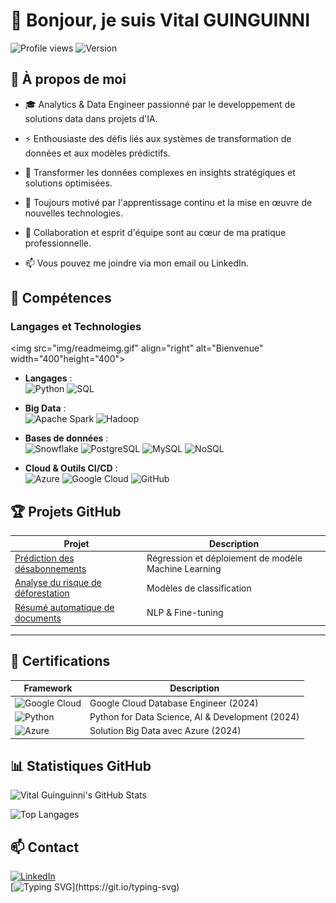 <!--![MasterHead](https://miro.medium.com/v2/resize:fit:679/0*tD5kEC2JYcKHH0zO.gif)-->

# 👋 Bonjour, je suis **Vital GUINGUINNI**

![Profile views](https://komarev.com/ghpvc/?username=vitalguinguinni)
![Version](https://img.shields.io/badge/version-1.0-green.svg)

<!--<p align="left"> <img src="https://github-profile-trophy.vercel.app/?username=mslouma88" alt="mslouma88" /> </p>
<p align="left"> <img src="https://komarev.com/ghpvc/?username=mslouma88&label=Profile%20views&color=0e75b6&style=flat" alt="mslouma88" /> </p>

<img src="https://media0.giphy.com/media/v1.Y2lkPTc5MGI3NjExbm9vOXNvN3p0bmp1OW9zdWNqdTlrMDkyc2p1cnZsYW1lazlqbzdwOSZlcD12MV9pbnRlcm5hbF9naWZfYnlfaWQmY3Q9Zw/M9kgjEsLG6LMbYC9dl/200.webp" alt="Bienvenue" width="400"height="300">

-->

<p align="right">
<h2>🌟 À propos de moi</h2>

- 🎓 Analytics & Data Engineer passionné par le developpement de solutions data dans projets d'IA.

- ⚡ Enthousiaste des défis liés aux systèmes de transformation de données et aux modèles prédictifs.  

- 🎯 Transformer les données complexes en insights stratégiques et solutions optimisées.

- 🚀 Toujours motivé par l'apprentissage continu et la mise en œuvre de nouvelles technologies.

- 🤝 Collaboration et esprit d'équipe sont au cœur de ma pratique professionnelle.

- 📫 Vous pouvez me joindre via mon email ou LinkedIn.

## 🔧 **Compétences**

### **Langages et Technologies**
  <img src="img/readmeimg.gif" align="right" alt="Bienvenue" width="400"height="400">

- **Langages** :  
  ![Python](https://img.shields.io/badge/Python-3776AB?style=for-the-badge&logo=python&logoColor=white) 
  ![SQL](https://img.shields.io/badge/SQL-4479A1?style=for-the-badge&logo=postgresql&logoColor=white)

- **Big Data** :  
  ![Apache Spark](https://img.shields.io/badge/Apache%20Spark-E25A1C?style=for-the-badge&logo=apache-spark&logoColor=white)
  ![Hadoop](https://img.shields.io/badge/Hadoop-66CCFF?style=for-the-badge&logo=apache-hadoop&logoColor=black)
  

- **Bases de données** :  
  ![Snowflake](https://img.shields.io/badge/Snowflake-0292D1?style=for-the-badge&logo=snowflake&logoColor=white)
  ![PostgreSQL](https://img.shields.io/badge/PostgreSQL-336791?style=for-the-badge&logo=postgresql&logoColor=white)
  ![MySQL](https://img.shields.io/badge/MySQL-4479A1?style=for-the-badge&logo=mysql&logoColor=white)
  ![NoSQL](https://img.shields.io/badge/NoSQL-E91E63?style=for-the-badge&logo=nosql&logoColor=white)

- **Cloud & Outils CI/CD** :  
  ![Azure](https://img.shields.io/badge/Microsoft%20Azure-0078D4?style=for-the-badge&logo=microsoft-azure&logoColor=white)
  ![Google Cloud](https://img.shields.io/badge/Google%20Cloud-4285F4?style=for-the-badge&logo=google-cloud&logoColor=white)
  ![GitHub](https://img.shields.io/badge/GitHub-181717?style=for-the-badge&logo=github&logoColor=white)


## 🏆 **Projets GitHub**

| **Projet**                               | **Description**                                    |
|------------------------------------------|---------------------------------------------------|
| [Prédiction des désabonnements](#)       | Régression et déploiement de modèle Machine Learning |
| [Analyse du risque de déforestation](#)  | Modèles de classification                        |
| [Résumé automatique de documents](#)     | NLP & Fine-tuning                                |

---

## 🥇 **Certifications**

| **Framework**                               | **Description**                                    |
|------------------------------------------|---------------------------------------------------|
| ![Google Cloud](https://img.icons8.com/color/48/000000/google-cloud.png)      | Google Cloud Database Engineer (2024) |
| ![Python](https://img.icons8.com/color/48/000000/python.png)  | Python for Data Science, AI & Development (2024) |
| ![Azure](https://img.icons8.com/color/48/000000/azure-1.png)     | Solution Big Data avec Azure (2024)              |

## 📊 **Statistiques GitHub**

![Vital Guinguinni's GitHub Stats](https://github-readme-stats.vercel.app/api?username=Dodji1&show_icons=true&theme=radical)

![Top Langages](https://github-readme-stats.vercel.app/api/top-langs/?username=Dodji1&layout=compact&theme=radical)

## 📫 **Contact**
[![LinkedIn](https://img.shields.io/badge/LinkedIn-0077B5?style=for-the-badge&logo=linkedin&logoColor=white)](https://linkedin.com/in/vital-guinguinni)  
[![Typing SVG](https://readme-typing-svg.demolab.com?font=Fira+Code&size=18&pause=1000&width=435&lines=Merci+d'avoir+visité+mon+profil+GitHub!)](https://git.io/typing-svg)
